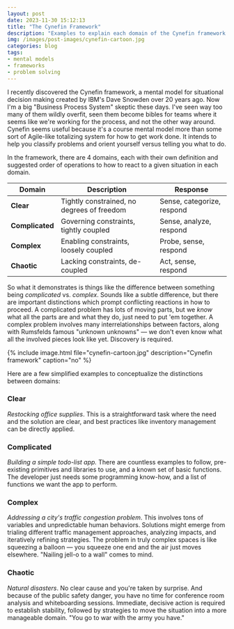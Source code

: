 ```yaml
---
layout: post
date: 2023-11-30 15:12:13
title: "The Cynefin Framework"
description: "Examples to explain each domain of the Cynefin framework."
img: /images/post-images/cynefin-cartoon.jpg
categories: blog
tags:
- mental models
- frameworks
- problem solving
---
```


I recently discovered the Cynefin framework, a mental model for situational decision making created by IBM's Dave Snowden over 20 years ago. Now I'm a big "Business Process System" skeptic these days. I've seen way too many of them wildly overfit, seen them become bibles for teams where it seems like we're working for the process, and not the other way around. Cynefin seems useful because it's a course mental model more than some sort of Agile-like totalizing system for how to get work done. It intends to help you classify problems and orient yourself versus telling you what to do.

In the framework, there are 4 domains, each with their own definition and suggested order of operations to how to react to a given situation in each domain.

|      Domain      | Description                                | Response                    |
|------------------|--------------------------------------------|-----------------------------|
| **Clear**        | Tightly constrained, no degrees of freedom | Sense, categorize, respond  |
| **Complicated**  | Governing constraints, tightly coupled     | Sense, analyze, respond     |
| **Complex**      | Enabling constraints, loosely coupled      | Probe, sense, respond       |
| **Chaotic**      | Lacking constraints, de-coupled            | Act, sense, respond         |

So what it demonstrates is things like the difference between something being _complicated_ vs. _complex_. Sounds like a subtle difference, but there are important distinctions which prompt conflicting reactions in how to proceed. A complicated problem has lots of moving parts, but we _know_ what all the parts are and what they do, just need to put 'em together. A complex problem involves many interrelationships between factors, along with Rumsfelds famous "unknown unknowns" — we don't even know what all the involved pieces look like yet. Discovery is required.

{% include image.html file="cynefin-cartoon.jpg" description="Cynefin framework" caption="no" %}

Here are a few simplified examples to conceptualize the distinctions between domains:

### Clear

_Restocking office supplies_. This is a straightforward task where the need and the solution are clear, and best practices like inventory management can be directly applied.

### Complicated

_Building a simple todo-list app._ There are countless examples to follow, pre-existing primitives and libraries to use, and a known set of basic functions. The developer just needs some programming know-how, and a list of functions we want the app to perform.

### Complex

_Addressing a city's traffic congestion problem_. This involves tons of variables and unpredictable human behaviors. Solutions might emerge from trialing different traffic management approaches, analyzing impacts, and iteratively refining strategies. The problem in truly complex spaces is like squeezing a balloon — you squeeze one end and the air just moves elsewhere. "Nailing jell-o to a wall" comes to mind.

### Chaotic

_Natural disasters_. No clear cause and you're taken by surprise. And because of the public safety danger, you have no time for conference room analysis and whiteboarding sessions. Immediate, decisive action is required to establish stability, followed by strategies to move the situation into a more manageable domain. "You go to war with the army you have." 